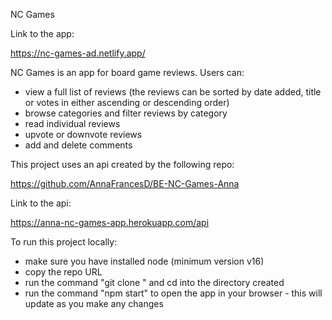 NC Games

Link to the app:

https://nc-games-ad.netlify.app/

NC Games is an app for board game reviews. Users can:

- view a full list of reviews (the reviews can be sorted by date added, title or votes in either ascending or descending order)
- browse categories and filter reviews by category
- read individual reviews
- upvote or downvote reviews
- add and delete comments

This project uses an api created by the following repo:

https://github.com/AnnaFrancesD/BE-NC-Games-Anna

Link to the api:

https://anna-nc-games-app.herokuapp.com/api

To run this project locally:

- make sure you have installed node (minimum version v16)
- copy the repo URL
- run the command "git clone <repo-url>" and cd into the directory created
- run the command "npm start" to open the app in your browser - this will update as you make any changes
